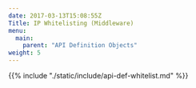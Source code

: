```yaml
---
date: 2017-03-13T15:08:55Z
Title: IP Whitelisting (Middleware)
menu:
  main:
    parent: "API Definition Objects"
weight: 5
---
```


{{% include "./static/include/api-def-whitelist.md" %}}